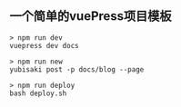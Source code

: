 ## 一个简单的vuePress项目模板
```
> npm run dev
vuepress dev docs

> npm run new
yubisaki post -p docs/blog --page

> npm run deploy
bash deploy.sh
```
